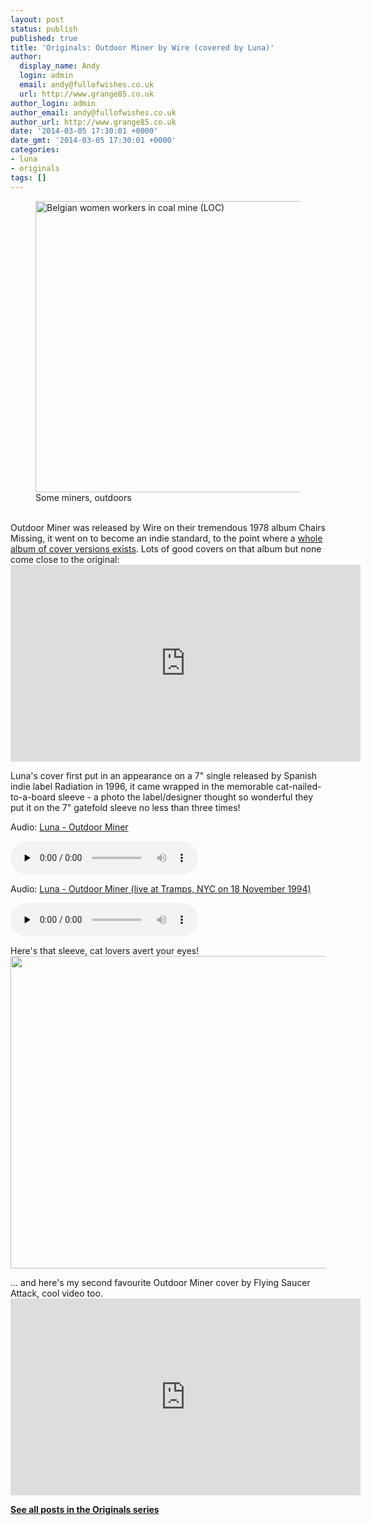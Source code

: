 ```yaml
---
layout: post
status: publish
published: true
title: 'Originals: Outdoor Miner by Wire (covered by Luna)'
author:
  display_name: Andy
  login: admin
  email: andy@fullofwishes.co.uk
  url: http://www.grange85.co.uk
author_login: admin
author_email: andy@fullofwishes.co.uk
author_url: http://www.grange85.co.uk
date: '2014-03-05 17:30:01 +0000'
date_gmt: '2014-03-05 17:30:01 +0000'
categories:
- luna
- originals
tags: []
---
```

<p><figure class="caption aligncenter"><a href="http://www.flickr.com/photos/library_of_congress/8056645375/" title="Belgian women workers in coal mine  (LOC) by The Library of Congress, on Flickr"><img src="https://farm9.staticflickr.com/8175/8056645375_f94acf5826_z.jpg" width="640" height="466" alt="Belgian women workers in coal mine  (LOC)"></a><figcaption class="caption-text">Some miners, outdoors</figcaption></figure><br />
Outdoor Miner was released by Wire on their tremendous 1978 album Chairs Missing, it went on to become an indie standard, to the point where a <a href="http://www.discogs.com/Various-A-Houseguests-Wish-Translations-Of-Wires-Outdoor-Miner/release/595177">whole album of cover versions exists</a>. Lots of good covers on that album but none come close to the original:<br />
<iframe width="560" height="315" src="https://www.youtube.com/embed/0vw4JkDf0wo" frameborder="0" allowfullscreen></iframe>
<p>Luna's cover first put in an appearance on a 7" single released by Spanish indie label Radiation in 1996, it came wrapped in the memorable cat-nailed-to-a-board sleeve - a photo the label/designer thought so wonderful they put it on the 7" gatefold sleeve no less than three times!</p>

<div class="well"><p class="audio">Audio: <a href="https://media.fullofwishes.co.uk/02-luna/audio/02-11-luna-outdoor-miner.mp3">Luna - Outdoor Miner</a></p><audio controls="controls" preload="none" src="https://media.fullofwishes.co.uk/02-luna/audio/02-11-luna-outdoor-miner.mp3"></audio></div>


<div class="well"><p class="audio">Audio: <a href="https://media.fullofwishes.co.uk/02-luna/audio/1994-11-18-tramps-nyc-luna-outdoor-miner.mp3">Luna - Outdoor Miner (live at Tramps, NYC on 18 November 1994)</a></p><audio controls="controls" preload="none" src="https://media.fullofwishes.co.uk/02-luna/audio/1994-11-18-tramps-nyc-luna-outdoor-miner.mp3"></audio></div>

<p>Here's that sleeve, cat lovers avert your eyes!<br />
<img src="https://media.fullofwishes.co.uk/images/misc/luna-outdoorminer-500.jpg" width="513" height="500" class="aligncenter" /></p>
<p>... and here's my second favourite Outdoor Miner cover by Flying Saucer Attack, cool video too.<br />
<iframe width="560" height="315" src="https://www.youtube.com/embed/ZGZOjHmLKD0" frameborder="0" allowfullscreen></iframe>
<p><strong><a href="/category/originals/" title="List: Originals">See all posts in the Originals series</a></strong></p>
